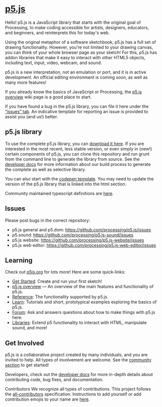 # [p5.js](https://www.example.com)
Hello! p5.js is a JavaScript library that starts with the original goal of Processing, to make coding accessible for artists, designers, educators, and beginners, and reinterprets this for today's web.

Using the original metaphor of a software sketchbook, p5.js has a full set of drawing functionality. However, you're not limited to your drawing canvas, you can think of your whole browser page as your sketch! For this, p5.js has addon libraries that make it easy to interact with other HTML5 objects, including text, input, video, webcam, and sound.

p5.js is a new interpretation, not an emulation or port, and it is in active development. An official editing environment is coming soon, as well as many more features!

If you already know the basics of JavaScript or Processing, the [p5.js overview](https://www.example.com)  wiki page is a good place to start.

If you have found a bug in the p5.js library, you can file it here under the [“issues” tab](https://www.example.com). An indicative template for reporting an issue is provided to assist you (and us!) better.

## p5.js library
To use the complete p5.js library, you can [download it here](https://www.example.com). If you are interested in the most recent, less stable version, or even simply in (new!) certain components of p5.js, you can clone this repository and run grunt from the command line to generate the library from source. See the [developer docs](https://www.example.com) for more information about our build process to generate the complete as well as selective library.

You can also start with the [codepen template](https://www.example.com). You may need to update the version of the p5.js library that is linked into the html section.

Community maintained typescript definitions are [here](https://www.example.com).

## Issues
Please post bugs in the correct repository:

 - p5.js general and p5.dom: https://github.com/processing/p5.js/issues
 - p5.sound: https://github.com/processing/p5.js-sound/issues
 - p5.js website: https://github.com/processing/p5.js-website/issues
 - p5.js web editor: https://github.com/processing/p5.js-web-editor/issues
## Learning
Check out [p5js.org](https://www.example.com) for lots more! Here are some quick-links:

 - [Get Started](https://www.example.com): Create and run your first sketch!
 - [p5.js overview](https://www.example.com) — An overview of the main features and functionality of p5.js.
 - [Reference](https://www.example.com): The functionality supported by p5.js.
 - [Learn](https://www.example.com): Tutorials and short, prototypical examples exploring the basics of p5.js.
 - [Forum](https://www.example.com): Ask and answers questions about how to make things with p5.js here.
- [Libraries](https://www.example.com): Extend p5 functionality to interact with HTML, manipulate sound, and more!
## Get Involved
p5.js is a collaborative project created by many individuals, and you are invited to help. All types of involvement are welcome. See the [community section](https://www.example.com) to get started!

Developers, check out the [developer docs](https://www.example.com) for more in-depth details about contributing code, bug fixes, and documentation.

Contributors
We recognize all types of contributions. This project follows the [all-contributors](https://www.example.com) specification. Instructions to add yourself or add contribution emojis to your name are [here](https://www.example.com).